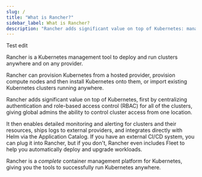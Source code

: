 ```yaml
---
slug: /
title: "What is Rancher?"
sidebar_label: What is Rancher?
description: "Rancher adds significant value on top of Kubernetes: managing hundreds of clusters from one interface, centralizing RBAC, enabling monitoring and alerting. Read more."
---
```


<head>
  <link rel="canonical" href="https://ranchermanager.docs.rancher.com"/>
</head>

Test edit 

Rancher is a Kubernetes management tool to deploy and run clusters anywhere and on any provider.

Rancher can provision Kubernetes from a hosted provider, provision compute nodes and then install Kubernetes onto them, or import existing Kubernetes clusters running anywhere.

Rancher adds significant value on top of Kubernetes, first by centralizing authentication and role-based access control (RBAC) for all of the clusters, giving global admins the ability to control cluster access from one location.

It then enables detailed monitoring and alerting for clusters and their resources, ships logs to external providers, and integrates directly with Helm via the Application Catalog. If you have an external CI/CD system, you can plug it into Rancher, but if you don't, Rancher even includes Fleet to help you automatically deploy and upgrade workloads.

Rancher is a _complete_ container management platform for Kubernetes, giving you the tools to successfully run Kubernetes anywhere.
